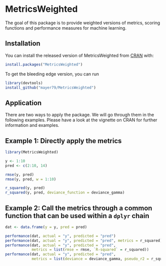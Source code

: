 # MetricsWeighted

The goal of this package is to provide weighted versions of metrics, scoring functions and performance measures for machine learning.

## Installation

You can install the released version of MetricsWeighted from [CRAN](https://CRAN.R-project.org) with:

``` r
install.packages("MetricsWeighted")
```

To get the bleeding edge version, you can run
``` r
library(devtools)
install_github("mayer79/MetricsWeighted")
```

## Application

There are two ways to apply the package. We will go through them in the following examples. Please have a look at the vignette on CRAN for further information and examples. 

## Example 1: Directly apply the metrics

``` r
library(MetricsWeighted)

y <- 1:10
pred <- c(2:10, 14)

rmse(y, pred)
rmse(y, pred, w = 1:10)

r_squared(y, pred)
r_squared(y, pred, deviance_function = deviance_gamma)

```

## Example 2: Call the metrics through a common function that can be used within a `dplyr` chain

``` r
dat <- data.frame(y = y, pred = pred)

performance(dat, actual = "y", predicted = "pred")
performance(dat, actual = "y", predicted = "pred", metrics = r_squared)
performance(dat, actual = "y", predicted = "pred", 
            metrics = list(rmse = rmse, `R-squared` = r_squared))
performance(dat, actual = "y", predicted = "pred",
            metrics = list(deviance = deviance_gamma, pseudo_r2 = r_squared_gamma))

```

